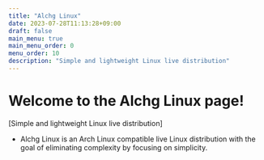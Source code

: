 ```yaml
---
title: "Alchg Linux"
date: 2023-07-28T11:13:28+09:00
draft: false
main_menu: true
main_menu_order: 0
menu_order: 10
description: "Simple and lightweight Linux live distribution"
---
```

# Welcome to the Alchg Linux page!  
[Simple and lightweight Linux live distribution]
- Alchg Linux is an Arch Linux compatible live Linux distribution with the goal of eliminating complexity by focusing on simplicity.  

